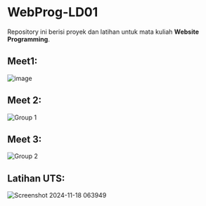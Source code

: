 ﻿# WebProg-LD01

Repository ini berisi proyek dan latihan untuk mata kuliah **Website Programming**.


## Meet1:
![image](https://github.com/user-attachments/assets/491f8495-2cdb-4734-b0f2-027e5a35d568)

## Meet 2:
![Group 1](https://github.com/user-attachments/assets/60e58162-860d-4522-bed8-63180b0da9c3)

## Meet 3:
![Group 2](https://github.com/user-attachments/assets/eea71e76-8588-4a21-8f36-694651d7fd2d)

## Latihan UTS:
![Screenshot 2024-11-18 063949](https://github.com/user-attachments/assets/375c06af-84ca-4bd8-b3f8-3ffe2d479b55)
